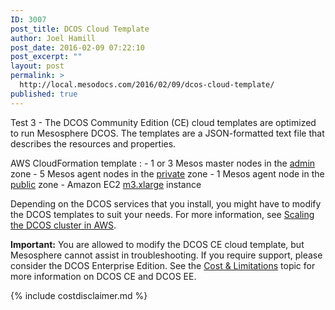 ```yaml
---
ID: 3007
post_title: DCOS Cloud Template
author: Joel Hamill
post_date: 2016-02-09 07:22:10
post_excerpt: ""
layout: post
permalink: >
  http://local.mesodocs.com/2016/02/09/dcos-cloud-template/
published: true
---
```

Test 3 - The DCOS Community Edition (CE) cloud templates are optimized to run Mesosphere DCOS. The templates are a JSON-formatted text file that describes the resources and properties.

AWS CloudFormation template
:   - 1 or 3 Mesos master nodes in the [admin][1] zone - 5 Mesos agent nodes in the [private][2] zone - 1 Mesos agent node in the [public][3] zone - Amazon EC2 <a href="https://aws.amazon.com/ec2/pricing/" target="_blank">m3.xlarge</a> instance

Depending on the DCOS services that you install, you might have to modify the DCOS templates to suit your needs. For more information, see [Scaling the DCOS cluster in AWS][4].

**Important:** You are allowed to modify the DCOS CE cloud template, but Mesosphere cannot assist in troubleshooting. If you require support, please consider the DCOS Enterprise Edition. See the [Cost & Limitations][5] topic for more information on DCOS CE and DCOS EE.

{% include costdisclaimer.md %}

 [1]: /overview/security#admin
 [2]: /overview/security#private
 [3]: /overview/security#public
 [4]: /install/templatescale/
 [5]: /overview/limitations/
